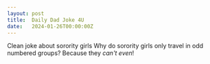 ```yaml
---
layout: post
title:  Daily Dad Joke 4U
date:   2024-01-26T00:00:00Z
---
```

Clean joke about sorority girls Why do sorority girls only travel in odd numbered groups? Because they *can't even*!

